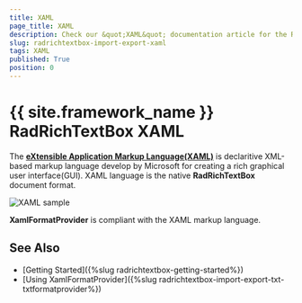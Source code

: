 ```yaml
---
title: XAML
page_title: XAML
description: Check our &quot;XAML&quot; documentation article for the RadRichTextBox {{ site.framework_name }} control.
slug: radrichtextbox-import-export-xaml
tags: XAML
published: True
position: 0
---
```


# {{ site.framework_name }} RadRichTextBox XAML

The __[eXtensible Application Markup Language(XAML)](https://en.wikipedia.org/wiki/Extensible_Application_Markup_Language)__ is declaritive XML-based markup language develop by Microsoft for creating a rich graphical user interface(GUI). XAML language is the native __RadRichTextBox__ document format.

![XAML sample](images/RadRichTextBox_Formats_And_Conversion_XAML_01.PNG)

__XamlFormatProvider__  is compliant with the XAML markup language.

## See Also

 * [Getting Started]({%slug radrichtextbox-getting-started%})
 * [Using XamlFormatProvider]({%slug radrichtextbox-import-export-txt-txtformatprovider%})